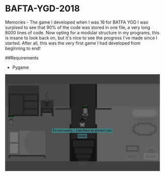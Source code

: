 # BAFTA-YGD-2018
Memories - The game I developed when I was 16 for BATFA YGD
I was surpised to see that 90% of the code was stored in one file, a very long 8000 lines of code. Now opting for a modular structure in my programs, this is insane to look back on, but it's nice to see the progress I've made since I started. After all, this was the very first game I had developed from beginning to end!

##Requirements
- Pygame

![Example scene in the game](Example.png)
